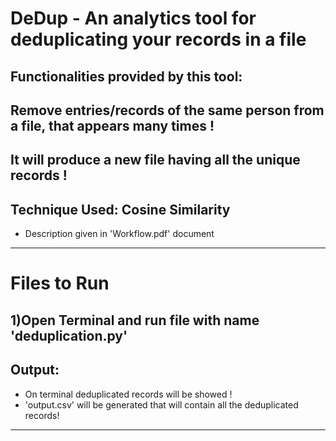DeDup - An analytics tool for deduplicating your records in a file
=====================================================
Functionalities provided by this tool:
-----------------------------------------------------
**Remove entries/records of the same person from a file, that appears many times !**
-----------------------------------------------------
**It will produce a new file having all the unique records !**
-----------------------------------------------------
**Technique Used: Cosine Similarity**
-----------------------------------------------------
- Description given in 'Workflow.pdf' document
-----------------------------------------------------
**Files to Run**
================
1)Open Terminal and run file with name 'deduplication.py'
------------
**Output:**
-----------
- On terminal deduplicated records will be showed !
- 'output.csv' will be generated that will contain all the deduplicated records!
-----------

